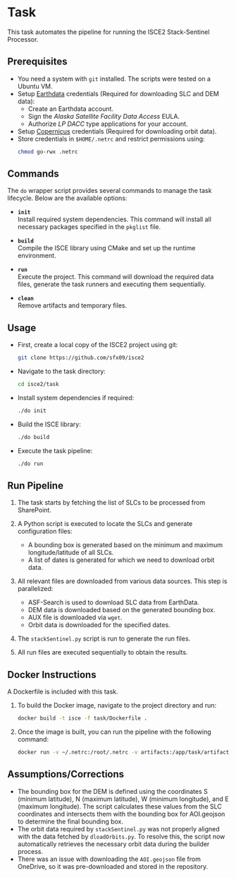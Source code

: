# Task

This task automates the pipeline for running the ISCE2 Stack-Sentinel Processor.

## Prerequisites

- You need a system with `git` installed. The scripts were tested on a Ubuntu VM.
- Setup [Earthdata](https://urs.earthdata.nasa.gov) credentials (Required for downloading SLC and DEM data):
    - Create an Earthdata account.
    - Sign the *Alaska Satellite Facility Data Access* EULA.
    - Authorize *LP DACC* type applications for your account.
- Setup [Copernicus](https://dataspace.copernicus.eu) credentials (Required for downloading orbit data).
- Store credentials in `$HOME/.netrc` and restrict permissions using:
    ```bash
    chmod go-rwx .netrc
    ```

## Commands

The `do` wrapper script provides several commands to manage the task lifecycle. Below are the available options:

- **`init`**  
  Install required system dependencies. This command will install all necessary packages specified in the `pkglist` file.

- **`build`**  
  Compile the ISCE library using CMake and set up the runtime environment.

- **`run`**  
  Execute the project. This command will download the required data files, generate the task runners and executing them sequentially.

- **`clean`**  
  Remove artifacts and temporary files.

## Usage

- First, create a local copy of the ISCE2 project using git:
    ```bash
    git clone https://github.com/sfx09/isce2
    ```
- Navigate to the task directory:
    ```bash
    cd isce2/task
    ```
- Install system dependencies if required:
    ```bash
    ./do init
    ```
- Build the ISCE library: 
    ```bash
    ./do build
    ```
- Execute the task pipeline: 
    ```bash
    ./do run
    ```

## Run Pipeline

1. The task starts by fetching the list of SLCs to be processed from SharePoint.
   
2. A Python script is executed to locate the SLCs and generate configuration files:
   - A bounding box is generated based on the minimum and maximum longitude/latitude of all SLCs.
   - A list of dates is generated for which we need to download orbit data.

3. All relevant files are downloaded from various data sources. This step is parallelized:
   - ASF-Search is used to download SLC data from EarthData.
   - DEM data is downloaded based on the generated bounding box.
   - AUX file is downloaded via `wget`.
   - Orbit data is downloaded for the specified dates.

4. The `stackSentinel.py` script is run to generate the run files.

5. All run files are executed sequentially to obtain the results.

## Docker Instructions

A Dockerfile is included with this task.

1. To build the Docker image, navigate to the project directory and run:
    ```bash
    docker build -t isce -f task/Dockerfile . 
    ```
2. Once the image is built, you can run the pipeline with the following command:
    ```bash
    docker run -v ~/.netrc:/root/.netrc -v artifacts:/app/task/artifacts isce task/do run
    ```

## Assumptions/Corrections
- The bounding box for the DEM is defined using the coordinates S (minimum latitude), N (maximum latitude), W (minimum longitude), and E (maximum longitude). The script calculates these values from the SLC coordinates and intersects them with the bounding box for AOI.geojson to determine the final bounding box.
- The orbit data required by `stackSentinel.py` was not properly aligned with the data fetched by `dloadOrbits.py`. To resolve this, the script now automatically retrieves the necessary orbit data during the builder process.
- There was an issue with downloading the `AOI.geojson` file from OneDrive, so it was pre-downloaded and stored in the repository.
